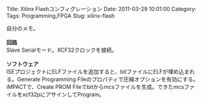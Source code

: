 Title: Xilinx Flashコンフィグレーション
Date: 2011-03-29 10:01:00
Category: 
Tags: Programming,FPGA
Slug: xilinx-flash

自分のメモ。<br /><br /><b>回路</b><br />Slave Serialモード。XCF32クロックを接続。<br /><br /><b>ソフトウェア</b><br />ISEプロジェクトにELFファイルを追加すると、bitファイルにELFが埋め込まれる。Generate Programming Fileのプロパティで圧縮オプションを有効にする。iMPACTで、Create PROM Fileでbitからmcsファイルを生成。できたmcsファイルをxcf32pにアサインしてProgram。
